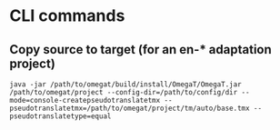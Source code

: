 # CLI commands

## Copy source to target (for an en-* adaptation project)

```
java -jar /path/to/omegat/build/install/OmegaT/OmegaT.jar /path/to/omegat/project --config-dir=/path/to/config/dir --mode=console-createpseudotranslatetmx --pseudotranslatetmx=/path/to/omegat/project/tm/auto/base.tmx --pseudotranslatetype=equal
```